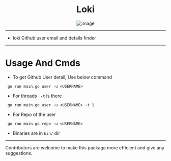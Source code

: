 <h1 align="center">Loki</h1>

<div align="center">

![image](https://user-images.githubusercontent.com/87218847/224642851-fa11c336-2a9f-448b-8aec-b1b770732eff.png)

</div>

---

- loki Github user email and details finder

---
# Usage And Cmds

- To get Github User detail, Use below command
```
 go run main.go user -u <USERNAME> 
```
- For threads ` -t` is there
``` 
 go run main.go user -u <USERNAME> -t 1
```

- For Repo of the user 
```
 go run main.go repo -u <USERNAME>  
```

- Binaries are in `bin/` dir

---
Contributors are welcome to make this package more efficient and give any suggestions.
